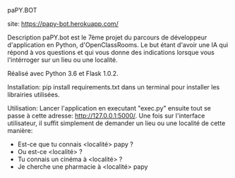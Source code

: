 paPY.BOT

site: https://papy-bot.herokuapp.com/

Description
paPY.bot est le 7ème projet du parcours de développeur d'application en Python, d'OpenClassRooms.
Le but étant d'avoir une IA qui répond à vos questions et qui vous donne des indications lorsque vous l'intérroger sur un lieu ou une localité.

Réalisé avec Python 3.6 et Flask 1.0.2.

Installation:
pip install requirements.txt dans un terminal pour installer les librairies utilisées.

Utilisation:
Lancer l'application en executant "exec.py" ensuite tout se passe à cette adresse: http://127.0.0.1:5000/.
Une fois sur l'interface utilisateur, il suffit simplement de demander un lieu ou une localité de cette manière:

- Est-ce que tu connais <localité> papy ?
- Ou est-ce <localité> ?
- Tu connais un cinéma à <localité> ?
- Je cherche une pharmacie à <localité> papy
